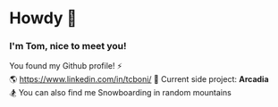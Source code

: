 # Howdy 👋

### I'm Tom, nice to meet you!

You found my Github profile! ⚡  
🌎 https://www.linkedin.com/in/tcboni/
🚀 Current side project: **Arcadia**  
🏂 You can also find me Snowboarding in random mountains
